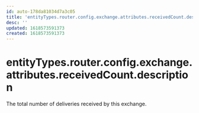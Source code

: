 ```yaml
---
id: auto-178da81034d7a3c05
title: 'entityTypes.router.config.exchange.attributes.receivedCount.description'
desc: ''
updated: 1618573591373
created: 1618573591373
---
```

# entityTypes.router.config.exchange.attributes.receivedCount.description

The total number of deliveries received by this exchange.